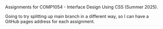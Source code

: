 Assignments for COMP1054 - Interface Design Using CSS (Summer 2025).

Going to try splitting up main branch in a different way, so I can have a GitHub pages address for each assignment.
